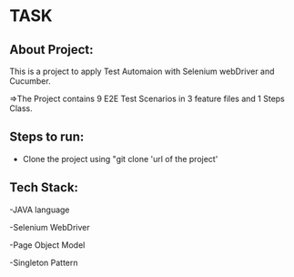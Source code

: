 # TASK
## About Project:
This is a project to apply Test Automaion with Selenium webDriver and Cucumber.

=>The Project contains 9 E2E Test Scenarios in 3 feature files and 1 Steps Class.

## Steps to run:
- Clone the project using "git clone 'url of the project'

## Tech Stack:
-JAVA language

-Selenium WebDriver

-Page Object Model

-Singleton Pattern
